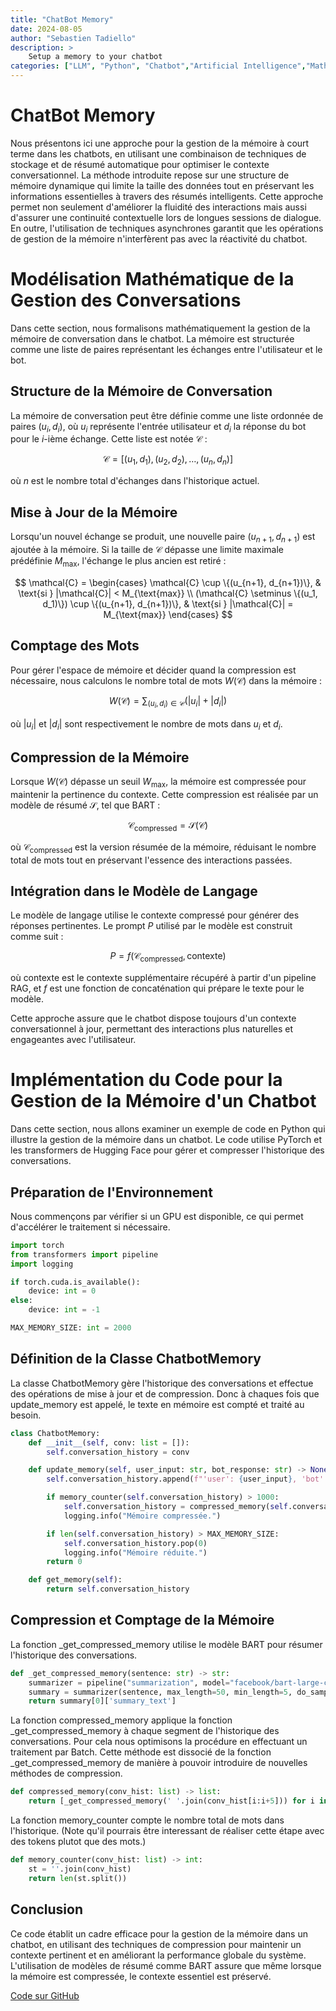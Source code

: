 ```yaml
---
title: "ChatBot Memory"
date: 2024-08-05
author: "Sebastien Tadiello"
description: >
    Setup a memory to your chatbot
categories: ["LLM", "Python", "Chatbot","Artificial Intelligence","Mathematics","NLP","Machine Learning","Memory"]
---
```


# ChatBot Memory

Nous présentons ici une approche pour la gestion de la mémoire à court terme dans les chatbots, en utilisant une combinaison de techniques de stockage et de résumé automatique pour optimiser le contexte conversationnel. La méthode introduite repose sur une structure de mémoire dynamique qui limite la taille des données tout en préservant les informations essentielles à travers des résumés intelligents. Cette approche permet non seulement d'améliorer la fluidité des interactions mais aussi d'assurer une continuité contextuelle lors de longues sessions de dialogue. En outre, l'utilisation de techniques asynchrones garantit que les opérations de gestion de la mémoire n'interfèrent pas avec la réactivité du chatbot.

# Modélisation Mathématique de la Gestion des Conversations

Dans cette section, nous formalisons mathématiquement la gestion de la mémoire de conversation dans le chatbot. La mémoire est structurée comme une liste de paires représentant les échanges entre l'utilisateur et le bot.

## Structure de la Mémoire de Conversation

La mémoire de conversation peut être définie comme une liste ordonnée de paires $(u_i, d_i)$, où $u_i$ représente l'entrée utilisateur et $d_i$ la réponse du bot pour le $i$-ième échange. Cette liste est notée $\mathcal{C}$ :

$$
\mathcal{C} = [(u_1, d_1), (u_2, d_2), \ldots, (u_n, d_n)]
$$

où $n$ est le nombre total d'échanges dans l'historique actuel.

## Mise à Jour de la Mémoire

Lorsqu'un nouvel échange se produit, une nouvelle paire $(u_{n+1}, d_{n+1})$ est ajoutée à la mémoire. Si la taille de $\mathcal{C}$ dépasse une limite maximale prédéfinie $M_{\text{max}}$, l'échange le plus ancien est retiré :

$$
\mathcal{C} = 
\begin{cases} 
\mathcal{C} \cup \{(u_{n+1}, d_{n+1})\}, & \text{si } |\mathcal{C}| < M_{\text{max}} \\
(\mathcal{C} \setminus \{(u_1, d_1)\}) \cup \{(u_{n+1}, d_{n+1})\}, & \text{si } |\mathcal{C}| = M_{\text{max}}
\end{cases}
$$

## Comptage des Mots

Pour gérer l'espace de mémoire et décider quand la compression est nécessaire, nous calculons le nombre total de mots $W(\mathcal{C})$ dans la mémoire :

$$
W(\mathcal{C}) = \sum_{(u_i, d_i) \in \mathcal{C}} (|u_i| + |d_i|)
$$

où $|u_i|$ et $|d_i|$ sont respectivement le nombre de mots dans $u_i$ et $d_i$.

## Compression de la Mémoire

Lorsque $W(\mathcal{C})$ dépasse un seuil $W_{\text{max}}$, la mémoire est compressée pour maintenir la pertinence du contexte. Cette compression est réalisée par un modèle de résumé $\mathcal{S}$, tel que BART :

$$
\mathcal{C}_{\text{compressed}} = \mathcal{S}(\mathcal{C})
$$

où $\mathcal{C}_{\text{compressed}}$ est la version résumée de la mémoire, réduisant le nombre total de mots tout en préservant l'essence des interactions passées.

## Intégration dans le Modèle de Langage

Le modèle de langage utilise le contexte compressé pour générer des réponses pertinentes. Le prompt $P$ utilisé par le modèle est construit comme suit :

$$
P = f(\mathcal{C}_{\text{compressed}}, \text{contexte})
$$

où $\text{contexte}$ est le contexte supplémentaire récupéré à partir d'un pipeline RAG, et $f$ est une fonction de concaténation qui prépare le texte pour le modèle.

Cette approche assure que le chatbot dispose toujours d'un contexte conversationnel à jour, permettant des interactions plus naturelles et engageantes avec l'utilisateur.

# Implémentation du Code pour la Gestion de la Mémoire d'un Chatbot

Dans cette section, nous allons examiner un exemple de code en Python qui illustre la gestion de la mémoire dans un chatbot. Le code utilise PyTorch et les transformers de Hugging Face pour gérer et compresser l'historique des conversations.

## Préparation de l'Environnement

Nous commençons par vérifier si un GPU est disponible, ce qui permet d'accélérer le traitement si nécessaire.

``` python
import torch
from transformers import pipeline
import logging

if torch.cuda.is_available():
    device: int = 0
else:
    device: int = -1

MAX_MEMORY_SIZE: int = 2000

```

## Définition de la Classe ChatbotMemory

La classe ChatbotMemory gère l'historique des conversations et effectue des opérations de mise à jour et de compression. Donc à chaques fois que update_memory est appelé, le texte en mémoire est compté et traité au besoin.

```python
class ChatbotMemory:
    def __init__(self, conv: list = []):
        self.conversation_history = conv

    def update_memory(self, user_input: str, bot_response: str) -> None:
        self.conversation_history.append(f"'user': {user_input}, 'bot': {bot_response}")

        if memory_counter(self.conversation_history) > 1000:
            self.conversation_history = compressed_memory(self.conversation_history)
            logging.info("Mémoire compressée.")

        if len(self.conversation_history) > MAX_MEMORY_SIZE:
            self.conversation_history.pop(0)
            logging.info("Mémoire réduite.")
        return 0

    def get_memory(self):
        return self.conversation_history
```

## Compression et Comptage de la Mémoire

La fonction _get_compressed_memory utilise le modèle BART pour résumer l'historique des conversations.

```python
def _get_compressed_memory(sentence: str) -> str:
    summarizer = pipeline("summarization", model="facebook/bart-large-cnn", device=device)
    summary = summarizer(sentence, max_length=50, min_length=5, do_sample=False)
    return summary[0]['summary_text']
```

La fonction compressed_memory applique la fonction _get_compressed_memory à chaque segment de l'historique des conversations. Pour cela nous optimisons la procédure en effectuant un traitement par Batch. Cette méthode est dissocié de la fonction _get_compressed_memory de manière à pouvoir introduire de nouvelles méthodes de compression.

```python
def compressed_memory(conv_hist: list) -> list:
    return [_get_compressed_memory(' '.join(conv_hist[i:i+5])) for i in range(0, len(conv_hist), 5)]
```

La fonction memory_counter compte le nombre total de mots dans l'historique. (Note qu'il pourrais être interessant de réaliser cette étape avec des tokens plutot que des mots.)

```python
def memory_counter(conv_hist: list) -> int:
    st = ''.join(conv_hist)
    return len(st.split())
```

## Conclusion

Ce code établit un cadre efficace pour la gestion de la mémoire dans un chatbot, en utilisant des techniques de compression pour maintenir un contexte pertinent et en améliorant la performance globale du système. L'utilisation de modèles de résumé comme BART assure que même lorsque la mémoire est compressée, le contexte essentiel est préservé.

[Code sur GitHub](https://github.com/stadiello/ShortTerm-memory)